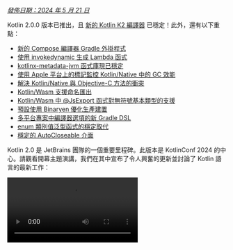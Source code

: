 [//]: # (title: Kotlin 2.0.0 有哪些新功能)

_[發佈日期：2024 年 5 月 21 日](releases.md#release-details)_

Kotlin 2.0.0 版本已推出，且 [新的 Kotlin K2 編譯器](#kotlin-k2-compiler) 已穩定！此外，還有以下重點：

*   [新的 Compose 編譯器 Gradle 外掛程式](#new-compose-compiler-gradle-plugin)
*   [使用 invokedynamic 生成 Lambda 函式](#generation-of-lambda-functions-using-invokedynamic)
*   [kotlinx-metadata-jvm 函式庫現已穩定](#the-kotlinx-metadata-jvm-library-is-stable)
*   [使用 Apple 平台上的標記監控 Kotlin/Native 中的 GC 效能](#monitoring-gc-performance-with-signposts-on-apple-platforms)
*   [解決 Kotlin/Native 與 Objective-C 方法的衝突](#resolving-conflicts-with-objective-c-methods)
*   [Kotlin/Wasm 支援命名匯出](#support-for-named-export)
*   [Kotlin/Wasm 中 @JsExport 函式對無符號基本類型的支援](#support-for-unsigned-primitive-types-in-functions-with-jsexport)
*   [預設使用 Binaryen 優化生產建置](#optimized-production-builds-by-default-using-binaryen)
*   [多平台專案中編譯器選項的新 Gradle DSL](#new-gradle-dsl-for-compiler-options-in-multiplatform-projects)
*   [enum 類別值泛型函式的穩定取代](#stable-replacement-of-the-enum-class-values-generic-function)
*   [穩定的 AutoCloseable 介面](#stable-autocloseable-interface)

Kotlin 2.0 是 JetBrains 團隊的一個重要里程碑。此版本是 KotlinConf 2024 的中心。請觀看開幕主題演講，我們在其中宣布了令人興奮的更新並討論了 Kotlin 語言的最新工作：

<video src="https://www.youtube.com/v/Ar73Axsz2YA" title="KotlinConf'24 - Keynote"/>

## IDE 支援

支援 Kotlin 2.0.0 的 Kotlin 外掛程式已捆綁在最新的 IntelliJ IDEA 和 Android Studio 中。
您不需要更新 IDE 中的 Kotlin 外掛程式。
您只需在建置指令碼中將 [Kotlin 版本更改](releases.md#update-to-a-new-kotlin-version) 為 Kotlin 2.0.0 即可。

*   有關 IntelliJ IDEA 對 Kotlin K2 編譯器支援的詳細資訊，請參閱 [IDE 支援](#support-in-ides)。
*   有關 IntelliJ IDEA 對 Kotlin 支援的更多詳細資訊，請參閱 [Kotlin 版本](releases.md#ide-support)。

## Kotlin K2 編譯器

K2 編譯器之路漫長，但現在 JetBrains 團隊終於準備好宣布其穩定性。
在 Kotlin 2.0.0 中，新的 Kotlin K2 編譯器預設啟用，並且對於所有目標平台（JVM、Native、Wasm 和 JS）都已 [穩定](components-stability.md)。新的編譯器帶來了主要的效能改進，加速了新語言功能的開發，統一了 Kotlin 支援的所有平台，並為多平台專案提供了更好的架構。

JetBrains 團隊透過成功編譯來自選定使用者和內部專案的 1000 萬行程式碼，確保了新編譯器的品質。18,000 名開發人員參與了穩定化過程，在總計 80,000 個專案中測試了新的 K2 編譯器，並報告了他們發現的任何問題。

為了讓遷移到新編譯器的過程盡可能順暢，我們建立了 [K2 編譯器遷移指南](k2-compiler-migration-guide.md)。
本指南解釋了編譯器的許多優點，強調了您可能會遇到的任何變更，並描述了在必要時如何回溯到舊版本。

在 [部落格文章](https://blog.jetbrains.com/kotlin/2024/04/k2-compiler-performance-benchmarks-and-how-to-measure-them-on-your-projects/) 中，
我們探討了 K2 編譯器在不同專案中的效能。如果您想了解 K2 編譯器的實際效能數據，並找到如何從您自己的專案中收集效能基準測試的說明，請查看該文章。

您還可以觀看 KotlinConf 2024 的這場演講，其中首席語言設計師 Michail Zarečenskij 討論了 Kotlin 和 K2 編譯器中的功能演進：

<video src="https://www.youtube.com/v/tAGJ5zJXJ7w" title="Kotlin Language Features in 2.0 and Beyond"/>

### 當前 K2 編譯器限制

在您的 Gradle 專案中啟用 K2 會帶來某些限制，這些限制可能會影響在以下情況中使用 Gradle 8.3 以下版本的專案：

*   編譯來自 `buildSrc` 的原始碼。
*   編譯包含建置中的 Gradle 外掛程式。
*   如果其他 Gradle 外掛程式在 Gradle 8.3 以下版本的專案中使用，則編譯它們。
*   建置 Gradle 外掛程式依賴項。

如果您遇到上述任何問題，可以採取以下步驟來解決：

*   為 `buildSrc`、任何 Gradle 外掛程式及其依賴項設定語言版本：

    ```kotlin
    kotlin {
        compilerOptions {
            languageVersion.set(org.jetbrains.kotlin.gradle.dsl.KotlinVersion.KOTLIN_1_9)
            apiVersion.set(org.jetbrains.kotlin.gradle.dsl.KotlinVersion.KOTLIN_1_9)
        }
    }
    ```

    > 如果您為特定任務配置語言和 API 版本，這些值將覆寫 `compilerOptions` 擴充設定的值。在這種情況下，語言和 API 版本不應高於 1.9。
    >
    {style="note"}

*   將專案中的 Gradle 版本更新到 8.3 或更高版本。

### 智慧型轉型改進

Kotlin 編譯器可以在特定情況下自動將物件轉型為某種類型，省去了您明確轉型的麻煩。這稱為 [智慧型轉型](typecasts.md#smart-casts)。
Kotlin K2 編譯器現在在比以前更多的場景中執行智慧型轉型。

在 Kotlin 2.0.0 中，我們在以下領域對智慧型轉型進行了改進：

*   [區域變數和更多範圍](#local-variables-and-further-scopes)
*   [使用邏輯 `or` 運算子進行類型檢查](#type-checks-with-logical-or-operator)
*   [內聯函式](#inline-functions)
*   [具函式類型的屬性](#properties-with-function-types)
*   [例外處理](#exception-handling)
*   [遞增和遞減運算子](#increment-and-decrement-operators)

#### 區域變數和更多範圍

以前，如果變數在 `if` 條件中被評估為非 `null`，則該變數將進行智慧型轉型。
有關此變數的資訊將在 `if` 區塊的範圍內進一步共享。

但是，如果您在 `if` 條件 **之外** 宣告變數，則 `if` 條件中將沒有有關該變數的資訊，因此無法進行智慧型轉型。這種行為也出現在 `when` 表達式和 `while` 迴圈中。

從 Kotlin 2.0.0 開始，如果您在使用 `if`、`when` 或 `while` 條件之前宣告變數，那麼編譯器收集到的任何有關該變數的資訊都將在相應的區塊中可用於智慧型轉型。

當您想將布林條件提取到變數中時，這會很有用。然後，您可以為變數賦予有意義的名稱，這將提高您的程式碼可讀性，並使其在程式碼中可以重複使用。例如：

```kotlin
class Cat {
    fun purr() {
        println("Purr purr")
    }
}

fun petAnimal(animal: Any) {
    val isCat = animal is Cat
    if (isCat) {
        // 在 Kotlin 2.0.0 中，編譯器可以存取
        // 有關 isCat 的資訊，因此它知道
        // animal 已智慧型轉型為 Cat 類型。
        // 因此，可以呼叫 purr() 函式。
        // 在 Kotlin 1.9.20 中，編譯器不知道
        // 智慧型轉型，因此呼叫 purr()
        // 函式會觸發錯誤。
        animal.purr()
    }
}

fun main() {
    val kitty = Cat()
    petAnimal(kitty)
    // Purr purr
}
```
{kotlin-runnable="true" kotlin-min-compiler-version="2.0" id="kotlin-smart-casts-k2-local-variables" validate="false"}

#### 使用邏輯或運算子進行類型檢查

在 Kotlin 2.0.0 中，如果您將物件的類型檢查與 `or` 運算子 (`||`) 結合使用，則會智慧型轉型為它們最接近的共同超類型。在此變更之前，智慧型轉型始終會轉型為 `Any` 類型。

在這種情況下，您仍然必須在之後手動檢查物件類型，才能存取其任何屬性或呼叫其函式。例如：

```kotlin
interface Status {
    fun signal() {}
}

interface Ok : Status
interface Postponed : Status
interface Declined : Status

fun signalCheck(signalStatus: Any) {
    if (signalStatus is Postponed || signalStatus is Declined) {
        // signalStatus 被智慧型轉型為共同超類型 Status
        signalStatus.signal()
        // 在 Kotlin 2.0.0 之前，signalStatus 被智慧型轉型
        // 為 Any 類型，因此呼叫 signal() 函式會觸發
        // 未解析的引用錯誤。signal() 函式只能在
        // 另一個類型檢查後成功呼叫：

        // check(signalStatus is Status)
        // signalStatus.signal()
    }
}
```

> 共同超類型是聯集類型（[Union types](https://en.wikipedia.org/wiki/Union_type)）的 **近似值**。Kotlin 不支援聯集類型。
>
{style="note"}

#### 內聯函式

在 Kotlin 2.0.0 中，K2 編譯器對內聯函式的處理方式有所不同，
使其能夠結合其他編譯器分析來判斷智慧型轉型是否安全。

具體來說，內聯函式現在被視為具有隱式 [`callsInPlace`](https://kotlinlang.org/api/latest/jvm/stdlib/kotlin.contracts/-contract-builder/calls-in-place.html)
契約。這表示傳遞給內聯函式的任何 Lambda 函式都會在原地呼叫。由於 Lambda 函式在原地呼叫，編譯器知道 Lambda 函式不會洩漏其函式主體中包含的任何變數的引用。

編譯器將此知識與其他編譯器分析結合使用，以決定智慧型轉型任何捕獲的變數是否安全。例如：

```kotlin
interface Processor {
    fun process()
}

inline fun inlineAction(f: () -> Unit) = f()

fun nextProcessor(): Processor? = null

fun runProcessor(): Processor? {
    var processor: Processor? = null
    inlineAction {
        // 在 Kotlin 2.0.0 中，編譯器知道 processor
        // 是一個區域變數，inlineAction() 是一個內聯函式，因此
        // processor 的引用不會被洩漏。因此，智慧型轉型
        // processor 是安全的。

        // 如果 processor 不為 null，則 processor 會被智慧型轉型
        if (processor != null) {
            // 編譯器知道 processor 不為 null，因此不需要安全呼叫
            processor.process()

            // 在 Kotlin 1.9.20 中，您必須執行安全呼叫：
            // processor?.process()
        }

        processor = nextProcessor()
    }

    return processor
}
```

#### 具函式類型的屬性

在舊版 Kotlin 中，存在一個錯誤，導致具函式類型的類別屬性無法進行智慧型轉型。
我們已在 Kotlin 2.0.0 和 K2 編譯器中修復了此行為。例如：

```kotlin
class Holder(val provider: (() -> Unit)?) {
    fun process() {
        // 在 Kotlin 2.0.0 中，如果 provider 不為 null，則
        // provider 會進行智慧型轉型
        if (provider != null) {
            // 編譯器知道 provider 不為 null
            provider()

            // 在 1.9.20 中，編譯器不知道 provider 不為
            // null，因此它會觸發錯誤：
            // Reference has a nullable type '(() -> Unit)?', use explicit '?.invoke()' to make a function-like call instead
        }
    }
}
```

此變更也適用於您重載 `invoke` 運算子的情況。例如：

```kotlin
interface Provider {
    operator fun invoke()
}

interface Processor : () -> String

class Holder(val provider: Provider?, val processor: Processor?) {
    fun process() {
        if (provider != null) {
            provider()
            // 在 1.9.20 中，編譯器會觸發錯誤：
            // Reference has a nullable type 'Provider?' use explicit '?.invoke()' to make a function-like call instead
        }
    }
}
```

#### 例外處理

在 Kotlin 2.0.0 中，我們改進了例外處理，以便智慧型轉型資訊可以傳遞給 `catch`
和 `finally` 區塊。此變更使您的程式碼更安全，因為編譯器會追蹤您的物件是否為可空類型。例如：

```kotlin
//sampleStart
fun testString() {
    var stringInput: String? = null
    // stringInput 被智慧型轉型為 String 類型
    stringInput = ""
    try {
        // 編譯器知道 stringInput 不為 null
        println(stringInput.length)
        // 0

        // 編譯器拒絕了 stringInput 之前的智慧型轉型資訊。
        // 現在 stringInput 的類型為 String?。
        stringInput = null

        // 觸發例外
        if (2 > 1) throw Exception()
        stringInput = ""
    } catch (exception: Exception) {
        // 在 Kotlin 2.0.0 中，編譯器知道 stringInput
        // 可以為 null，因此 stringInput 保持可空。
        println(stringInput?.length)
        // null

        // 在 Kotlin 1.9.20 中，編譯器說不需要安全呼叫，
        // 但這是不正確的。
    }
}

//sampleEnd
fun main() {
    testString()
}
```
{kotlin-runnable="true" kotlin-min-compiler-version="2.0" id="kotlin-smart-casts-k2-exception-handling"}

#### 遞增和遞減運算子

在 Kotlin 2.0.0 之前，編譯器不了解物件類型在使用遞增或遞減運算子後可能會改變。由於編譯器無法準確追蹤物件類型，您的程式碼可能導致未解析的引用錯誤。在 Kotlin 2.0.0 中，此問題已解決：

```kotlin
interface Rho {
    operator fun inc(): Sigma = TODO()
}

interface Sigma : Rho {
    fun sigma() = Unit
}

interface Tau {
    fun tau() = Unit
}

fun main(input: Rho) {
    var unknownObject: Rho = input

    // 檢查 unknownObject 是否繼承自 Tau 介面
    // 注意，unknownObject 可能同時繼承自 Rho 和 Tau 介面。
    if (unknownObject is Tau) {

        // 使用來自 Rho 介面的重載 inc() 運算子。
        // 在 Kotlin 2.0.0 中，unknownObject 的類型被智慧型轉型為
        // Sigma。
        ++unknownObject

        // 在 Kotlin 2.0.0 中，編譯器知道 unknownObject 的類型是
        // Sigma，因此 sigma() 函式可以成功呼叫。
        unknownObject.sigma()

        // 在 Kotlin 1.9.20 中，inc() 被呼叫時編譯器不會執行智慧型轉型，
        // 因此編譯器仍然認為 unknownObject 的類型是 Tau。
        // 呼叫 sigma() 函式會拋出編譯時錯誤。

        // 在 Kotlin 2.0.0 中，編譯器知道 unknownObject 的類型是
        // Sigma，因此呼叫 tau() 函式會拋出編譯時錯誤。
        unknownObject.tau()
        // Unresolved reference 'tau'

        // 在 Kotlin 1.9.20 中，由於編譯器錯誤地認為
        // unknownObject 的類型是 Tau，tau() 函式可以被呼叫，
        // 但會拋出 ClassCastException。
    }
}
```
{kotlin-runnable="true" kotlin-min-compiler-version="2.0" id="kotlin-smart-casts-k2-increment-decrement-operators" validate="false"}

### Kotlin 多平台改進

在 Kotlin 2.0.0 中，我們在 K2 編譯器中對 Kotlin 多平台進行了以下改進：

*   [編譯期間共同和平台原始碼的分離](#separation-of-common-and-platform-sources-during-compilation)
*   [期望和實際宣告的不同可見性級別](#different-visibility-levels-of-expected-and-actual-declarations)

#### 編譯期間共同和平台原始碼的分離

以前，Kotlin 編譯器的設計使其無法在編譯時將共同原始碼集和平台原始碼集分離。因此，共同程式碼可以存取平台程式碼，這導致了平台之間的行為差異。此外，一些編譯器設定和來自共同程式碼的依賴項過去會洩漏到平台程式碼中。

在 Kotlin 2.0.0 中，我們在新的 Kotlin K2 編譯器實作中重新設計了編譯方案，以確保共同原始碼集和平台原始碼集之間嚴格分離。當您使用 [期望和實際函式](https://www.jetbrains.com/help/kotlin-multiplatform-dev/multiplatform-expect-actual.html#expected-and-actual-functions) 時，此變更最為顯著。以前，在您的共同程式碼中呼叫函式可能會解析為平台程式碼中的函式。例如：

<table>
   <tr>
       <td>共同程式碼</td>
       <td>平台程式碼</td>
   </tr>
   <tr>
<td>

```kotlin
fun foo(x: Any) = println("common foo")

fun exampleFunction() {
    foo(42)
}
```

</td>
<td>

```kotlin
// JVM
fun foo(x: Int) = println("platform foo")

// JavaScript
// JavaScript 平台沒有 foo() 函式重載
```

</td>
</tr>
</table>

在此範例中，共同程式碼的行為因其運行的平台而異：

*   在 JVM 平台，在共同程式碼中呼叫 `foo()` 函式會導致平台程式碼中的 `foo()` 函式被呼叫為 `platform foo`。
*   在 JavaScript 平台，在共同程式碼中呼叫 `foo()` 函式會導致共同程式碼中的 `foo()` 函式被呼叫為 `common foo`，因為平台程式碼中沒有此類函式可用。

在 Kotlin 2.0.0 中，共同程式碼無法存取平台程式碼，因此兩個平台都成功將 `foo()` 函式解析為共同程式碼中的 `foo()` 函式：`common foo`。

除了提高跨平台行為的一致性之外，我們還努力修復了 IntelliJ IDEA 或 Android Studio 與編譯器之間行為衝突的情況。例如，當您使用 [期望和實際類別](https://www.jetbrains.com/help/kotlin-multiplatform-dev/multiplatform-expect-actual.html#expected-and-actual-classes) 時，會發生以下情況：

<table>
   <tr>
       <td>共同程式碼</td>
       <td>平台程式碼</td>
   </tr>
   <tr>
<td>

```kotlin
expect class Identity {
    fun confirmIdentity(): String
}

fun common() {
    // 2.0.0 之前，
    // 它會觸發僅限 IDE 的錯誤
    Identity().confirmIdentity()
    // RESOLUTION_TO_CLASSIFIER : Expected class
    // Identity has no default constructor.
}
```

</td>
<td>

```kotlin
actual class Identity {
    actual fun confirmIdentity() = "expect class fun: jvm"
}
```

</td>
</tr>
</table>

在此範例中，期望類別 `Identity` 沒有預設建構子，因此無法在共同程式碼中成功呼叫。
以前，錯誤只由 IDE 報告，但程式碼在 JVM 上仍然成功編譯。然而，現在編譯器正確地報告了錯誤：

```none
Expected class 'expect class Identity : Any' does not have default constructor
```

##### 何時解析行為不變

我們仍在遷移到新的編譯方案，因此當您呼叫不在相同原始碼集內的函式時，解析行為仍然相同。您主要會在共同程式碼中使用多平台函式庫的重載時注意到此差異。

假設您有一個函式庫，它有兩個 `whichFun()` 函式，具有不同的簽名：

```kotlin
// 範例函式庫

// MODULE: common
fun whichFun(x: Any) = println("common function")

// MODULE: JVM
fun whichFun(x: Int) = println("platform function")
```

如果您在共同程式碼中呼叫 `whichFun()` 函式，則會解析函式庫中具有最相關引數類型的函式：

```kotlin
// 使用 JVM 目標的範例函式庫的專案

// MODULE: common
fun main() {
    whichFun(2)
    // platform function
}
```

相比之下，如果您在相同原始碼集中宣告 `whichFun()` 的重載，則會解析共同程式碼中的函式，因為您的程式碼無法存取平台特定版本：

```kotlin
// 未使用範例函式庫

// MODULE: common
fun whichFun(x: Any) = println("common function")

fun main() {
    whichFun(2)
    // common function
}

// MODULE: JVM
fun whichFun(x: Int) = println("platform function")
```

與多平台函式庫類似，由於 `commonTest` 模組位於單獨的原始碼集，它仍然可以存取平台特定程式碼。因此，`commonTest` 模組中函式呼叫的解析表現出與舊編譯方案相同的行為。

將來，這些剩餘的案例將與新的編譯方案更加一致。

#### 期望和實際宣告的不同可見性級別

在 Kotlin 2.0.0 之前，如果您在 Kotlin 多平台專案中使用 [期望和實際宣告](https://www.jetbrains.com/help/kotlin-multiplatform-dev/multiplatform-expect-actual.html)，它們必須具有相同的 [可見性級別](visibility-modifiers.md)。
Kotlin 2.0.0 現在也支援不同的可見性級別，但 **僅限於** 實際宣告比期望宣告 _更寬鬆_ 的情況。例如：

```kotlin
expect internal class Attribute // 可見性為 internal
actual class Attribute          // 可見性預設為 public，
                                // 這更寬鬆
```

同樣，如果您在實際宣告中使用 [類型別名](type-aliases.md)，則 **基礎類型** 的可見性應與期望宣告相同或更寬鬆。例如：

```kotlin
expect internal class Attribute                 // 可見性為 internal
internal actual typealias Attribute = Expanded

class Expanded                                  // 可見性預設為 public，
                                                // 這更寬鬆
```

### 編譯器外掛程式支援

目前，Kotlin K2 編譯器支援以下 Kotlin 編譯器外掛程式：

*   [`all-open`](all-open-plugin.md)
*   [AtomicFU](https://github.com/Kotlin/kotlinx-atomicfu)
*   [`jvm-abi-gen`](https://github.com/JetBrains/kotlin/tree/master/plugins/jvm-abi-gen)
*   [`js-plain-objects`](https://github.com/JetBrains/kotlin/tree/master/plugins/js-plain-objects)
*   [kapt](whatsnew1920.md#preview-kapt-compiler-plugin-with-k2)
*   [Lombok](lombok.md)
*   [`no-arg`](no-arg-plugin.md)
*   [Parcelize](https://plugins.gradle.org/plugin/org.jetbrains.kotlin.plugin.parcelize)
*   [SAM with receiver](sam-with-receiver-plugin.md)
*   [serialization](serialization.md)
*   [Power-assert](power-assert.md)

此外，Kotlin K2 編譯器還支援：

*   [Jetpack Compose](https://developer.android.com/jetpack/compose) 編譯器外掛程式 2.0.0，該外掛程式已 [移入 Kotlin 儲存庫](https://android-developers.googleblog.com/2024/04/jetpack-compose-compiler-moving-to-kotlin-repository.html)。
*   [Kotlin Symbol Processing (KSP) 外掛程式](ksp-overview.md) 自 [KSP2](https://android-developers.googleblog.com/2023/12/ksp2-preview-kotlin-k2-standalone.html) 起。

> 如果您使用任何額外的編譯器外掛程式，請檢查其文件以確定它們是否與 K2 相容。
>
{style="tip"}

### 實驗性 Kotlin Power-assert 編譯器外掛程式

> Kotlin Power-assert 外掛程式是 [實驗性](components-stability.md#stability-levels-explained) 功能。
> 它可能隨時更改。
>
{style="warning"}

Kotlin 2.0.0 引入了一個實驗性 Power-assert 編譯器外掛程式。此外掛程式透過在失敗訊息中包含上下文資訊來改善測試編寫體驗，從而使除錯更容易、更有效率。

開發人員通常需要使用複雜的斷言函式庫來編寫有效的測試。Power-assert 外掛程式透過自動生成包含斷言表達式中間值的失敗訊息來簡化此過程。這有助於開發人員快速了解測試失敗的原因。

當測試中的斷言失敗時，改進的錯誤訊息會顯示斷言中所有變數和子表達式的值，從而清楚地表明是條件的哪一部分導致了失敗。這對於檢查多個條件的複雜斷言特別有用。

要在您的專案中啟用此外掛程式，請在您的 `build.gradle(.kts)` 檔案中配置它：

<tabs group="build-script">
<tab title="Kotlin" group-key="kotlin">

```kotlin
plugins {
    kotlin("multiplatform") version "2.0.0"
    kotlin("plugin.power-assert") version "2.0.0"
}

powerAssert {
    functions = listOf("kotlin.assert", "kotlin.test.assertTrue")
}
```

</tab>
<tab title="Groovy" group-key="groovy">

```groovy
plugins {
    id 'org.jetbrains.kotlin.multiplatform' version '2.0.0'
    id 'org.jetbrains.kotlin.plugin.power-assert' version '2.0.0'
}

powerAssert {
    functions = ["kotlin.assert", "kotlin.test.assertTrue"]
}
```

</tab>
</tabs>

在 [文件](power-assert.md) 中了解有關 Kotlin Power-assert 外掛程式的更多資訊。

### 如何啟用 Kotlin K2 編譯器

從 Kotlin 2.0.0 開始，Kotlin K2 編譯器預設啟用。無需額外操作。

### 在 Kotlin Playground 中試用 Kotlin K2 編譯器

Kotlin Playground 支援 2.0.0 版本。 [查看！](https://pl.kotl.in/czuoQprce)

### IDE 支援

預設情況下，IntelliJ IDEA 和 Android Studio 仍然使用以前的編譯器進行程式碼分析、程式碼補齊、語法高亮和其他 IDE 相關功能。要在您的 IDE 中獲得完整的 Kotlin 2.0 體驗，請啟用 K2 模式。

在您的 IDE 中，前往 **設定** | **語言與框架** | **Kotlin**，然後選擇 **啟用 K2 模式** 選項。
IDE 將使用其 K2 模式分析您的程式碼。

![啟用 K2 模式](k2-mode.png){width=200}

啟用 K2 模式後，由於編譯器行為的變更，您可能會注意到 IDE 分析的差異。在我們的 [遷移指南](k2-compiler-migration-guide.md) 中了解新 K2 編譯器與舊編譯器的差異。

*   在 [我們的部落格](https://blog.jetbrains.com/idea/2024/11/k2-mode-becomes-stable/) 中了解有關 K2 模式的更多資訊。
*   我們正在積極收集有關 K2 模式的回饋，因此請在我們的 [公開 Slack 頻道](https://kotlinlang.slack.com/archives/C0B8H786P) 中分享您的想法。

### 留下您對新 K2 編譯器的回饋

我們將不勝感激您提供的任何回饋！

*   在我們的 [問題追蹤器](https://kotl.in/issue) 中報告您在使用新 K2 編譯器時遇到的任何問題。
*   [啟用「發送使用情況統計」選項](https://www.jetbrains.com/help/idea/settings-usage-statistics.html) 以允許 JetBrains 收集有關 K2 使用情況的匿名數據。

## Kotlin/JVM

從 2.0.0 版本開始，編譯器可以生成包含 Java 22 位元碼的類別。
此版本還帶來以下變更：

*   [使用 invokedynamic 生成 Lambda 函式](#generation-of-lambda-functions-using-invokedynamic)
*   [kotlinx-metadata-jvm 函式庫現已穩定](#the-kotlinx-metadata-jvm-library-is-stable)

### 使用 invokedynamic 生成 Lambda 函式

Kotlin 2.0.0 引入了一種使用 `invokedynamic` 生成 Lambda 函式的新預設方法。此變更與傳統的匿名類別生成相比，減少了應用程式的二進位檔案大小。

從第一個版本開始，Kotlin 就將 Lambda 生成為匿名類別。然而，從 [Kotlin 1.5.0](whatsnew15.md#lambdas-via-invokedynamic) 開始，
`invokedynamic` 生成的選項已可透過使用 `-Xlambdas=indy` 編譯器選項提供。在 Kotlin
2.0.0 中，`invokedynamic` 已成為 Lambda 生成的預設方法。此方法產生更輕量級的二進位檔案，並使 Kotlin 與 JVM 優化保持一致，確保應用程式受益於 JVM 效能的持續和未來改進。

目前，與普通 Lambda 編譯相比，它有三個限制：

*   編譯成 `invokedynamic` 的 Lambda 不可序列化。
*   實驗性 [`reflect()`](https://kotlinlang.org/api/latest/jvm/stdlib/kotlin.reflect.jvm/reflect.html) API 不支援由 `invokedynamic` 生成的 Lambda。
*   在此類 Lambda 上呼叫 `.toString()` 會產生可讀性較差的字串表示：

```kotlin
fun main() {
    println({})

    // 使用 Kotlin 1.9.24 和反射，返回
    // () -> kotlin.Unit
    
    // 使用 Kotlin 2.0.0，返回
    // FileKt$Lambda$13/0x00007f88a0004608@506e1b77
}
```

為了保留生成 Lambda 函式的傳統行為，您可以：

*   使用 `@JvmSerializableLambda` 標註特定 Lambda。
*   使用編譯器選項 `-Xlambdas=class` 以使用傳統方法在模組中生成所有 Lambda。

### kotlinx-metadata-jvm 函式庫已穩定

在 Kotlin 2.0.0 中，`kotlinx-metadata-jvm` 函式庫已變得 [穩定](components-stability.md#stability-levels-explained)。現在該函式庫已更改為 `kotlin` 套件和座標，您可以將其找到為 `kotlin-metadata-jvm` (沒有「x」)。

以前，`kotlinx-metadata-jvm` 函式庫有自己的發佈方案和版本。現在，我們將作為 Kotlin 發佈週期的一部分建置和發佈 `kotlin-metadata-jvm` 更新，並與 Kotlin 標準函式庫具有相同的向後相容性保證。

`kotlin-metadata-jvm` 函式庫提供一個 API，用於讀取和修改由 Kotlin/JVM 編譯器生成的二進位檔案的中繼資料。

<!-- Learn more about the `kotlinx-metadata-jvm` library in the [documentation](kotlin-metadata-jvm.md). -->

## Kotlin/Native

此版本帶來以下變更：

*   [使用標記監控 GC 效能](#monitoring-gc-performance-with-signposts-on-apple-platforms)
*   [解決與 Objective-C 方法的衝突](#resolving-conflicts-with-objective-c-methods)
*   [Kotlin/Native 中編譯器引數的日誌級別已更改](#changed-log-level-for-compiler-arguments)
*   [明確新增標準函式庫和平台依賴項至 Kotlin/Native](#explicitly-added-standard-library-and-platform-dependencies-to-kotlin-native)
*   [Gradle 配置快取中的任務錯誤](#tasks-error-in-gradle-configuration-cache)

### 使用 Apple 平台上的標記監控 GC 效能

以前，只能透過查看日誌來監控 Kotlin/Native 的垃圾收集器 (GC) 效能。然而，這些日誌並未與 Xcode Instruments 整合，Xcode Instruments 是用於調查 iOS 應用程式效能問題的常用工具包。

自 Kotlin 2.0.0 起，GC 會使用 Instruments 中可用的標記報告暫停。標記允許在您的應用程式內進行自訂日誌記錄，因此現在，在除錯 iOS 應用程式效能時，您可以檢查 GC 暫停是否與應用程式凍結相對應。

在 [文件](native-memory-manager.md#monitor-gc-performance) 中了解有關 GC 效能分析的更多資訊。

### 解決與 Objective-C 方法的衝突

Objective-C 方法可以有不同的名稱，但參數的數量和類型相同。例如，
[`locationManager:didEnterRegion:`](https://developer.apple.com/documentation/corelocation/cllocationmanagerdelegate/1423560-locationmanager?language=objc)
和 [`locationManager:didExitRegion:`](https://developer.apple.com/documentation/corelocation/cllocationmanagerdelegate/1423630-locationmanager?language=objc)。
在 Kotlin 中，這些方法具有相同的簽名，因此嘗試使用它們會觸發衝突的重載錯誤。

以前，您必須手動抑制衝突的重載以避免此編譯錯誤。為了改進 Kotlin 與 Objective-C 的互通性，Kotlin 2.0.0 引入了新的 `@ObjCSignatureOverride` 註解。

此註解指示 Kotlin 編譯器忽略衝突的重載，以防多個具有相同引數類型但引數名稱不同的函式從 Objective-C 類別繼承而來。

應用此註解也比一般錯誤抑制更安全。此註解只能用於覆寫 Objective-C 方法的情況，這些方法已受支援並經過測試，而一般抑制可能會隱藏重要錯誤並導致程式碼悄然損壞。

### Kotlin/Native 中編譯器引數的日誌級別已更改

在此版本中，Kotlin/Native Gradle 任務（例如 `compile`、`link` 和 `cinterop`）中編譯器引數的日誌級別已從 `info` 更改為 `debug`。

預設值為 `debug`，日誌級別與其他 Gradle 編譯任務一致，並提供詳細的除錯資訊，包括所有編譯器引數。

### 明確新增標準函式庫和平台依賴項至 Kotlin/Native

以前，Kotlin/Native 編譯器會隱式解析標準函式庫和平台依賴項，這導致 Kotlin Gradle 外掛程式在 Kotlin 目標之間的工作方式不一致。

現在，每個 Kotlin/Native Gradle 編譯都透過 `compileDependencyFiles` [編譯參數](https://www.jetbrains.com/help/kotlin-multiplatform-dev/multiplatform-dsl-reference.html#compilation-parameters)
明確地將標準函式庫和平台依賴項包含在其編譯時函式庫路徑中。

### Gradle 配置快取中的任務錯誤

從 Kotlin 2.0.0 開始，您可能會遇到配置快取錯誤，訊息指示：
`invocation of Task.project at execution time is unsupported`。

此錯誤出現在 `NativeDistributionCommonizerTask` 和 `KotlinNativeCompile` 等任務中。

然而，這是一個誤報錯誤。根本問題是存在與 Gradle 配置快取不相容的任務，例如 `publish*` 任務。

這種差異可能不會立即顯現，因為錯誤訊息暗示了不同的根本原因。

由於錯誤報告中沒有明確說明精確原因，[Gradle 團隊已經在解決該問題以修復報告](https://github.com/gradle/gradle/issues/21290)。

## Kotlin/Wasm

Kotlin 2.0.0 提高了與 JavaScript 的效能和互通性：

*   [預設使用 Binaryen 優化生產建置](#optimized-production-builds-by-default-using-binaryen)
*   [支援命名匯出](#support-for-named-export)
*   [@JsExport 函式中對無符號基本類型的支援](#support-for-unsigned-primitive-types-in-functions-with-jsexport)
*   [Kotlin/Wasm 中 TypeScript 宣告檔案的生成](#generation-of-typescript-declaration-files-in-kotlin-wasm)
*   [支援捕獲 JavaScript 例外](#support-for-catching-javascript-exceptions)
*   [新的例外處理提案現已作為選項支援](#new-exception-handling-proposal-is-now-supported-as-an-option)
*   [`withWasm()` 函式已分為 JS 和 WASI 變體](#the-withwasm-function-is-split-into-js-and-wasi-variants)

### 預設使用 Binaryen 優化生產建置

Kotlin/Wasm 工具鏈現在在生產編譯期間對所有專案應用 [Binaryen](https://github.com/WebAssembly/binaryen) 工具，
而不是以前的手動設定方法。根據我們的估計，它應該可以提高專案的執行時效能並減小二進位檔案大小。

> 此變更僅影響生產編譯。開發編譯流程保持不變。
>
{style="note"}

### 支援命名匯出

以前，所有從 Kotlin/Wasm 匯出的宣告都使用預設匯出匯入到 JavaScript 中：

```javascript
//JavaScript:
import Module from "./index.mjs"

Module.add()
```

現在，您可以按名稱匯入每個標註有 `@JsExport` 的 Kotlin 宣告：

```kotlin
// Kotlin:
@JsExport
fun add(a: Int, b: Int) = a + b
```

```javascript
//JavaScript:
import { add } from "./index.mjs"
```

命名匯出使 Kotlin 和 JavaScript 模組之間共用程式碼變得更容易。它們提高了可讀性，並有助於管理模組之間的依賴項。

### @JsExport 函式中對無符號基本類型的支援

從 Kotlin 2.0.0 開始，您可以在外部宣告和帶有 `@JsExport` 註解的函式內部使用 [無符號基本類型](unsigned-integer-types.md)，這使得 Kotlin/Wasm 函式在 JavaScript 程式碼中可用。

這有助於緩解以前的限制，即阻止 [無符號基本類型](unsigned-integer-types.md) 直接在匯出和外部宣告中使用。現在您可以匯出帶有無符號基本類型作為返回或參數類型的函式，並使用返回或使用無符號基本類型的外部宣告。

有關 Kotlin/Wasm 與 JavaScript 互通性的更多資訊，請參閱 [文件](wasm-js-interop.md#use-javascript-code-in-kotlin)。

### Kotlin/Wasm 中 TypeScript 宣告檔案的生成

> 在 Kotlin/Wasm 中生成 TypeScript 宣告檔案是 [實驗性](components-stability.md#stability-levels-explained) 功能。
> 它可能隨時刪除或更改。
>
{style="warning"}

在 Kotlin 2.0.0 中，Kotlin/Wasm 編譯器現在能夠從您的 Kotlin 程式碼中的任何 `@JsExport` 宣告生成 TypeScript 定義。這些定義可用於 IDE 和 JavaScript 工具，以提供程式碼自動補齊、協助類型檢查，並使在 JavaScript 中包含 Kotlin 程式碼更容易。

Kotlin/Wasm 編譯器會收集任何標註有 `@JsExport` 的 [頂層函式](wasm-js-interop.md#functions-with-the-jsexport-annotation)，並自動在 `.d.ts` 檔案中生成 TypeScript 定義。

要生成 TypeScript 定義，在您的 `build.gradle(.kts)` 檔案中的 `wasmJs {}` 區塊中，添加 `generateTypeScriptDefinitions()` 函式：

```kotlin
kotlin {
    wasmJs {
        binaries.executable()
        browser {
        }
        generateTypeScriptDefinitions()
    }
}
```

### 支援捕獲 JavaScript 例外

以前，Kotlin/Wasm 程式碼無法捕獲 JavaScript 例外，這使得難以處理源自程式 JavaScript 端的錯誤。

在 Kotlin 2.0.0 中，我們實作了在 Kotlin/Wasm 中捕獲 JavaScript 例外的支援。此實作允許您使用 `try-catch` 區塊，以及 `Throwable` 或 `JsException` 等特定類型，以正確處理這些錯誤。

此外，`finally` 區塊（無論是否拋出例外都可幫助執行程式碼）也能正常工作。雖然我們引入了捕獲 JavaScript 例外的支援，但當 JavaScript 例外（例如呼叫堆疊）發生時，不提供額外資訊。然而，[我們正在開發這些實作](https://youtrack.jetbrains.com/issue/KT-68185/WasmJs-Attach-js-exception-object-to-JsException)。

### 新的例外處理提案現已作為選項支援

在此版本中，我們引入了在 Kotlin/Wasm 中對 WebAssembly [例外處理提案](https://github.com/WebAssembly/exception-handling/blob/main/proposals/exception-handling/Exceptions.md) 新版本的支援。

此更新確保新提案符合 Kotlin 要求，使得 Kotlin/Wasm 可以在僅支援最新版本提案的虛擬機器上使用。

透過使用 `-Xwasm-use-new-exception-proposal` 編譯器選項來啟動新的例外處理提案，該選項預設是關閉的。

### `withWasm()` 函式已分為 JS 和 WASI 變體

`withWasm()` 函式以前用於為階層模板提供 Wasm 目標，現已棄用，取而代之的是專門的 `withWasmJs()` 和 `withWasmWasi()` 函式。

現在您可以在樹狀定義中將 WASI 和 JS 目標分離到不同的組中。

## Kotlin/JS

除了其他變更之外，此版本還為 Kotlin 帶來了現代 JS 編譯，支援 ES2015 標準的更多功能：

*   [新編譯目標](#new-compilation-target)
*   [Suspend 函式作為 ES2015 產生器](#suspend-functions-as-es2015-generators)
*   [將引數傳遞給 main 函式](#passing-arguments-to-the-main-function)
*   [Kotlin/JS 專案的按檔案編譯](#per-file-compilation-for-kotlin-js-projects)
*   [改進的集合互通性](#improved-collection-interoperability)
*   [支援 createInstance()](#support-for-createinstance)
*   [支援類型安全的普通 JavaScript 物件](#support-for-type-safe-plain-javascript-objects)
*   [支援 npm 套件管理員](#support-for-npm-package-manager)
*   [編譯任務的變更](#changes-to-compilation-tasks)
*   [停止傳統 Kotlin/JS JAR Artifact](#discontinuing-legacy-kotlin-js-jar-artifacts)

### 新編譯目標

在 Kotlin 2.0.0 中，我們為 Kotlin/JS 添加了一個新的編譯目標 `es2015`。這是一種讓您一次啟用 Kotlin 中所有支援的 ES2015 功能的新方式。

您可以在 `build.gradle(.kts)` 檔案中這樣設定它：

```kotlin
kotlin {
    js {
        compilerOptions {
            target.set("es2015")
        }
    }
}
```

新目標會自動開啟 [ES 類別和模組](whatsnew19.md#experimental-support-for-es2015-classes-and-modules)
以及新支援的 [ES 產生器](#suspend-functions-as-es2015-generators)。

### Suspend 函式作為 ES2015 產生器

此版本引入了 [實驗性](components-stability.md#stability-levels-explained) 支援 ES2015 產生器，用於編譯 [Suspend 函式](composing-suspending-functions.md)。

使用產生器而非狀態機應能改善專案的最終程式碼包大小。例如，JetBrains 團隊透過使用 ES2015 產生器，成功將其 Space 專案的程式碼包大小減少了 20%。

[在官方文件](https://262.ecma-international.org/6.0/) 中了解有關 ES2015 (ECMAScript 2015, ES6) 的更多資訊。

### 將引數傳遞給 main 函式

從 Kotlin 2.0.0 開始，您可以為 `main()` 函式指定 `args` 的來源。此功能使得處理命令列和傳遞引數變得更容易。

為此，請定義 `js {}` 區塊，其中包含新的 `passAsArgumentToMainFunction()` 函式，該函式返回一個字串陣列：

```kotlin
kotlin {
    js {
        binary.executable()
        passAsArgumentToMainFunction("Deno.args")
    }
}
```

該函式在執行時執行。它接受 JavaScript 表達式並將其用作 `args: Array<String>` 引數，而不是 `main()` 函式呼叫。

此外，如果您使用 Node.js 執行時，您可以利用一個特殊別名。它允許您一次將 `process.argv` 傳遞給 `args` 參數，而不是每次都手動添加：

```kotlin
kotlin {
    js {
        binary.executable()
        nodejs {
            passProcessArgvToMainFunction()
        }
    }
}
```

### Kotlin/JS 專案的按檔案編譯

Kotlin 2.0.0 引入了 Kotlin/JS 專案輸出的一個新粒度選項。您現在可以設定按檔案編譯，為每個 Kotlin 檔案生成一個 JavaScript 檔案。這有助於顯著優化最終程式碼包的大小並改善程式的載入時間。

以前，只有兩個輸出選項。Kotlin/JS 編譯器可以為整個專案生成一個單一的 `.js` 檔案。然而，這個檔案可能太大且不便使用。每當您想要使用專案中的函式時，您都必須將整個 JavaScript 檔案作為依賴項包含進來。或者，您可以配置為每個專案模組編譯一個單獨的 `.js` 檔案。這仍然是預設選項。

由於模組檔案也可能太大，在 Kotlin 2.0.0 中，我們添加了更細粒度的輸出，為每個 Kotlin 檔案生成一個（如果檔案包含匯出宣告則為兩個）JavaScript 檔案。要啟用按檔案編譯模式：

1.  將 [`useEsModules()`](whatsnew19.md#experimental-support-for-es2015-classes-and-modules) 函式添加到您的建置檔案中以支援 ECMAScript 模組：

    ```kotlin
    // build.gradle.kts
    kotlin {
        js(IR) {
            useEsModules() // 啟用 ES2015 模組
            browser()
        }
    }
    ```

    您也可以使用新的 `es2015` [編譯目標](#new-compilation-target) 來實現。

2.  應用 `-Xir-per-file` 編譯器選項或更新您的 `gradle.properties` 檔案：

    ```none
    # gradle.properties
    kotlin.js.ir.output.granularity=per-file // `per-module` 是預設值
    ```

### 改進的集合互通性

從 Kotlin 2.0.0 開始，可以將簽名中包含 Kotlin 集合類型的宣告匯出到 JavaScript（和 TypeScript）。這適用於 `Set`、`Map` 和 `List` 集合類型及其可變對應項。

要在 JavaScript 中使用 Kotlin 集合，請先使用 [`@JsExport`](https://kotlinlang.org/api/latest/jvm/stdlib/kotlin.js/-js-export/) 註解標記必要的宣告：

```kotlin
// Kotlin
@JsExport
data class User(
    val name: String,
    val friends: List<User> = emptyList()
)

@JsExport
val me = User(
    name = "Me",
    friends = listOf(User(name = "Kodee"))
)
```

然後，您可以將它們作為常規 JavaScript 陣列從 JavaScript 中使用：

```javascript
// JavaScript
import { User, me, KtList } from "my-module"

const allMyFriendNames = me.friends
    .asJsReadonlyArrayView()
    .map(x => x.name) // ['Kodee']
```

> 不幸的是，從 JavaScript 建立 Kotlin 集合仍然不可用。我們計畫在 Kotlin 2.0.20 中添加此功能。
>
{style="note"}

### 支援 createInstance()

從 Kotlin 2.0.0 開始，您可以從 Kotlin/JS 目標使用 [`createInstance()`](https://kotlinlang.org/api/latest/jvm/stdlib/kotlin.reflect.full/create-instance.html) 函式。以前，它僅在 JVM 上可用。

這個來自 [KClass](https://kotlinlang.org/api/latest/jvm/stdlib/kotlin.reflect/-k-class/) 介面的函式會建立指定類別的新實例，這對於獲取 Kotlin 類別的執行時引用非常有用。

### 支援類型安全的普通 JavaScript 物件

> `js-plain-objects` 外掛程式是 [實驗性](components-stability.md#stability-levels-explained) 功能。
> 它可能隨時刪除或更改。`js-plain-objects` 外掛程式 **僅** 支援 K2 編譯器。
>
{style="warning"}

為了讓使用 JavaScript API 更容易，在 Kotlin 2.0.0 中，我們提供了一個新外掛程式：[`js-plain-objects`](https://github.com/JetBrains/kotlin/tree/master/plugins/js-plain-objects)，
您可以使用它來建立類型安全的普通 JavaScript 物件。此外掛程式會檢查您的程式碼中是否有任何帶有 `@JsPlainObject` 註解的 [外部介面](wasm-js-interop.md#external-interfaces)，並添加：

*   伴生物件內部的一個內聯 `invoke` 運算子函式，您可以將其用作建構子。
*   一個 `.copy()` 函式，您可以使用它來建立物件的副本，同時調整其某些屬性。

例如：

```kotlin
import kotlinx.js.JsPlainObject

@JsPlainObject
external interface User {
    var name: String
    val age: Int
    val email: String?
}

fun main() {
    // 建立一個 JavaScript 物件
    val user = User(name = "Name", age = 10)
    // 複製物件並添加電子郵件
    val copy = user.copy(age = 11, email = "some@user.com")

    println(JSON.stringify(user))
    // { "name": "Name", "age": 10 }
    println(JSON.stringify(copy))
    // { "name": "Name", "age": 11, "email": "some@user.com" }
}
```

使用這種方法建立的任何 JavaScript 物件都更安全，因為您不再只在執行時看到錯誤，
而可以在編譯時甚至由您的 IDE 標示出來。

考慮這個範例，它使用 `fetch()` 函式與 JavaScript API 交互，使用外部介面來描述 JavaScript 物件的形狀：

```kotlin
import kotlinx.js.JsPlainObject

@JsPlainObject
external interface FetchOptions {
    val body: String?
    val method: String
}

// Window.fetch 的包裝器
suspend fun fetch(url: String, options: FetchOptions? = null) = TODO("Add your custom behavior here")

// 由於「metod」無法識別為方法，觸發編譯時錯誤
fetch("https://google.com", options = FetchOptions(metod = "POST"))
// 由於方法是必需的，觸發編譯時錯誤
fetch("https://google.com", options = FetchOptions(body = "SOME STRING")) 
```

相比之下，如果您改用 `js()` 函式來建立 JavaScript 物件，
錯誤只會在執行時找到或根本不會觸發：

```kotlin
suspend fun fetch(url: String, options: FetchOptions? = null) = TODO("Add your custom behavior here")

// 未觸發錯誤。由於「metod」無法識別，使用了錯誤的方法
// (GET)。
fetch("https://google.com", options = js("{ metod: 'POST' }"))

// 預設情況下，使用 GET 方法。由於不應該存在 body，觸發執行時錯誤。
fetch("https://google.com", options = js("{ body: 'SOME STRING' }"))
// TypeError: Window.fetch: HEAD or GET Request cannot have a body
```

要使用 `js-plain-objects` 外掛程式，請將以下內容添加到您的 `build.gradle(.kts)` 檔案中：

<tabs group="build-script">
<tab title="Kotlin" group-key="kotlin">

```kotlin
plugins {
    kotlin("plugin.js-plain-objects") version "2.0.0"
}
```

</tab>
<tab title="Groovy" group-key="groovy">

```groovy
plugins {
    id "org.jetbrains.kotlin.plugin.js-plain-objects" version "2.0.0"
}
```

</tab>
</tabs>

### 支援 npm 套件管理員

以前，Kotlin 多平台 Gradle 外掛程式只能使用 [Yarn](https://yarnpkg.com/lang/en/)
作為套件管理員來下載和安裝 npm 依賴項。從 Kotlin 2.0.0 開始，您可以使用 [npm](https://www.npmjs.com/)
作為您的套件管理員。使用 npm 作為套件管理員意味著您在設定期間需要管理的工具少了一個。

為了向後相容性，Yarn 仍然是預設的套件管理員。要使用 npm 作為您的套件管理員，
請在您的 `gradle.properties` 檔案中設定以下屬性：

```none
kotlin.js.yarn = false
```

### 編譯任務的變更

以前，`webpack` 和 `distributeResources` 編譯任務都針對相同的目錄。此外，
`distribution` 任務也將 `dist` 聲明為其輸出目錄。這導致了輸出重疊並產生編譯警告。

因此，從 Kotlin 2.0.0 開始，我們實作了以下變更：

*   `webpack` 任務現在針對一個單獨的資料夾。
*   `distributeResources` 任務已完全移除。
*   `distribution` 任務現在具有 `Copy` 類型並針對 `dist` 資料夾。

### 停止傳統 Kotlin/JS JAR Artifact

從 Kotlin 2.0.0 開始，Kotlin 發佈不再包含帶有 `.jar` 副檔名的傳統 Kotlin/JS Artifact。傳統 Artifact 用於不受支援的舊 Kotlin/JS 編譯器，對於使用 `klib` 格式的 IR 編譯器來說是不必要的。

## Gradle 改進

Kotlin 2.0.0 完全相容於 Gradle 6.8.3 到 8.5。您也可以使用最新的 Gradle 版本，但如果您這樣做，請記住您可能會遇到棄用警告或某些新的 Gradle 功能可能無法運作。

此版本帶來以下變更：

*   [多平台專案中編譯器選項的新 Gradle DSL](#new-gradle-dsl-for-compiler-options-in-multiplatform-projects)
*   [新的 Compose 編譯器 Gradle 外掛程式](#new-compose-compiler-gradle-plugin)
*   [區分 JVM 和 Android 發佈函式庫的新屬性](#new-attribute-to-distinguish-jvm-and-android-published-libraries)
*   [改進的 Kotlin/Native 中 CInteropProcess 的 Gradle 依賴處理](#improved-gradle-dependency-handling-for-cinteropprocess-in-kotlin-native)
*   [Gradle 中的可見性變更](#visibility-changes-in-gradle)
*   [Gradle 專案中 Kotlin 資料的新目錄](#new-directory-for-kotlin-data-in-gradle-projects)
*   [Kotlin/Native 編譯器按需下載](#kotlin-native-compiler-downloaded-when-needed)
*   [棄用舊的定義編譯器選項方法](#deprecated-old-ways-of-defining-compiler-options)
*   [提高最低支援的 AGP 版本](#bumped-minimum-supported-agp-version)
*   [用於嘗試最新語言版本的新 Gradle 屬性](#new-gradle-property-for-trying-the-latest-language-version)
*   [建置報告的新 JSON 輸出格式](#new-json-output-format-for-build-reports)
*   [kapt 配置繼承超級配置中的註解處理器](#kapt-configurations-inherit-annotation-processors-from-superconfigurations)
*   [Kotlin Gradle 外掛程式不再使用棄用的 Gradle 慣例](#kotlin-gradle-plugin-no-longer-uses-deprecated-gradle-conventions)

### 多平台專案中編譯器選項的新 Gradle DSL

> 此功能是 [實驗性](components-stability.md#stability-levels-explained) 功能。它可能隨時刪除或更改。
> 僅用於評估目的。我們將不勝感激您在 [YouTrack](https://kotl.in/issue) 中提供的回饋。
>
{style="warning"}

在 Kotlin 2.0.0 之前，在 Gradle 的多平台專案中配置編譯器選項只能在低層級進行，例如按任務、編譯或原始碼集。為了使在專案中更通用地配置編譯器選項變得更容易，Kotlin 2.0.0 帶有新的 Gradle DSL。

有了這個新的 DSL，您可以在擴充層級為所有目標和共享原始碼集（如 `commonMain`）以及在目標層級為特定目標配置編譯器選項：

```kotlin
kotlin {
    compilerOptions {
        // 擴充層級的共同編譯器選項，用作
        // 所有目標和共享原始碼集的預設值
        allWarningsAsErrors.set(true)
    }
    jvm {
        compilerOptions {
            // 目標層級的 JVM 編譯器選項，用作
            // 此目標中所有編譯的預設值
            noJdk.set(true)
        }
    }
}
```

整個專案配置現在有三個層次。最高的是擴充層級，其次是目標層級，最低的是編譯單元（通常是編譯任務）：

![Kotlin 編譯器選項層次](compiler-options-levels.svg){width=700}

較高層級的設定用作較低層級的慣例（預設值）：

*   擴充編譯器選項的值是目標編譯器選項的預設值，包括共享原始碼集，例如 `commonMain`、`nativeMain` 和 `commonTest`。
*   目標編譯器選項的值用作編譯單元（任務）編譯器選項的預設值，例如 `compileKotlinJvm` 和 `compileTestKotlinJvm` 任務。

反過來，在較低層級進行的配置會覆寫較高層級的相關設定：

*   任務層級的編譯器選項會覆寫目標或擴充層級的相關配置。
*   目標層級的編譯器選項會覆寫擴充層級的相關配置。

配置專案時，請記住一些舊的設定編譯器選項方法已 [棄用](#deprecated-old-ways-of-defining-compiler-options)。

我們鼓勵您在多平台專案中嘗試新的 DSL 並在 [YouTrack](https://kotl.in/issue) 中留下回饋，因為我們計畫將此 DSL 作為配置編譯器選項的推薦方法。

### 新的 Compose 編譯器 Gradle 外掛程式

Jetpack Compose 編譯器（將可組合項轉換為 Kotlin 程式碼）現已合併到 Kotlin 儲存庫中。這將有助於將 Compose 專案轉換為 Kotlin 2.0.0，因為 Compose 編譯器將始終與 Kotlin 同步發佈。這也將 Compose 編譯器版本提高到 2.0.0。

要在您的專案中使用新的 Compose 編譯器，請在您的 `build.gradle(.kts)` 檔案中套用 `org.jetbrains.kotlin.plugin.compose` Gradle 外掛程式，並將其版本設定為等於 Kotlin 2.0.0。

要了解有關此變更的更多資訊並查看遷移說明，請參閱 [Compose 編譯器](https://www.jetbrains.com/help/kotlin-multiplatform-dev/compose-compiler.html) 文件。

### 區分 JVM 和 Android 發佈函式庫的新屬性

從 Kotlin 2.0.0 開始，[`org.gradle.jvm.environment`](https://docs.gradle.org/current/userguide/variant_attributes.html#sub:jvm_default_attributes)
Gradle 屬性預設與所有 Kotlin 變體一起發佈。

此屬性有助於區分 Kotlin 多平台函式庫的 JVM 和 Android 變體。它表示某些函式庫變體更適合某些 JVM 環境。目標環境可以是「android」、「standard-jvm」或「no-jvm」。

發佈此屬性應能使 JVM 和 Android 目標的 Kotlin 多平台函式庫從非多平台客戶端（例如僅 Java 專案）消耗起來更健壯。

如有必要，您可以禁用屬性發佈。為此，請將以下 Gradle 選項添加到您的 `gradle.properties` 檔案中：

```none
kotlin.publishJvmEnvironmentAttribute=false
```

### 改進的 Kotlin/Native 中 CInteropProcess 的 Gradle 依賴處理

在此版本中，我們增強了 `defFile` 屬性的處理，以確保 Kotlin/Native 專案中更好的 Gradle 任務依賴管理。

在此更新之前，如果 `defFile` 屬性被指定為尚未執行的另一個任務的輸出，則 Gradle 建置可能會失敗。此問題的解決方法是添加對此任務的依賴項：

```kotlin
kotlin {
    macosArm64("native") {
        compilations.getByName("main") {
            cinterops {
                val cinterop by creating {
                    defFileProperty.set(createDefFileTask.flatMap { it.defFile.asFile })
                    project.tasks.named(interopProcessingTaskName).configure {
                        dependsOn(createDefFileTask)
                    }
                }
            }
        }
    }
}
```

為了解決此問題，現在有一個名為 `definitionFile` 的新 `RegularFileProperty` 屬性。現在，Gradle 在連接任務在建置過程的後期運行後，惰性驗證 `definitionFile` 屬性的存在。這種新方法消除了對額外依賴項的需求。

`CInteropProcess` 任務和 `CInteropSettings` 類別使用 `definitionFile` 屬性而不是 `defFile` 和 `defFileProperty`：

<tabs group ="build-script">
<tab id="kotlin" title="Kotlin" group-key="kotlin">

```kotlin
kotlin {
    macosArm64("native") {
        compilations.getByName("main") {
            cinterops {
                val cinterop by creating {
                    definitionFile.set(project.file("def-file.def"))
                }
            }
        }
    }
}
```

</tab>
<tab id="groovy" title="Groovy" group-key="groovy">

```groovy
kotlin {
    macosArm64("native") {
        compilations.main {
            cinterops {
                cinterop {
                    definitionFile.set(project.file("def-file.def"))
                }
            }
        }
    }
}
```

</tab>
</tabs>

> `defFile` 和 `defFileProperty` 參數已棄用。
>
{style="warning"}

### Gradle 中的可見性變更

> 此變更僅影響 Kotlin DSL 使用者。
>
{style="note"}

在 Kotlin 2.0.0 中，我們修改了 Kotlin Gradle 外掛程式，以更好地控制和安全地編寫您的建置指令碼。以前，某些旨在用於特定 DSL 上下文的 Kotlin DSL 函式和屬性會無意中洩漏到其他 DSL 上下文。這種洩漏可能導致使用不正確的編譯器選項、設定多次套用以及其他配置錯誤：

```kotlin
kotlin {
    // 目標 DSL 無法存取在
    // kotlin{} 擴充 DSL 中定義的方法和屬性
    jvm {
        // 編譯 DSL 無法存取在
        // kotlin{} 擴充 DSL 和 Kotlin jvm{} 目標 DSL 中定義的方法和屬性
        compilations.configureEach {
            // 編譯任務 DSL 無法存取在
            // kotlin{} 擴充、Kotlin jvm{} 目標或 Kotlin 編譯 DSL 中定義的方法和屬性
            compileTaskProvider.configure {
                // 例如：
                explicitApi()
                // ERROR，因為它在 kotlin{} 擴充 DSL 中定義
                mavenPublication {}
                // ERROR，因為它在 Kotlin jvm{} 目標 DSL 中定義
                defaultSourceSet {}
                // ERROR，因為它在 Kotlin 編譯 DSL 中定義
            }
        }
    }
}
```

為了解決此問題，我們添加了 `@KotlinGradlePluginDsl` 註解，防止 Kotlin Gradle 外掛程式 DSL 函式和屬性暴露到不應可用的層級。以下層級相互獨立：

*   Kotlin 擴充
*   Kotlin 目標
*   Kotlin 編譯
*   Kotlin 編譯任務

對於最常見的情況，如果您的建置指令碼配置不正確，我們已添加編譯器警告並提供如何修復它們的建議。例如：

```kotlin
kotlin {
    jvm {
        sourceSets.getByName("jvmMain").dependencies {
            implementation("org.jetbrains.kotlinx:kotlinx-coroutines-core-jvm:1.7.3")
        }
    }
}
```

在這種情況下，`sourceSets` 的警告訊息是：

```none
[DEPRECATION] 'sourceSets: NamedDomainObjectContainer<KotlinSourceSet>' is deprecated.Accessing 'sourceSets' container on the Kotlin target level DSL is deprecated. Consider configuring 'sourceSets' on the Kotlin extension level.
```

我們將不勝感激您對此變更的回饋！請直接在我們的 [#gradle Slack 頻道](https://kotlinlang.slack.com/archives/C19FD9681) 中向 Kotlin 開發人員分享您的評論。[獲取 Slack 邀請](https://surveys.jetbrains.com/s3/kotlin-slack-sign-up)。

### Gradle 專案中 Kotlin 資料的新目錄

> 不要將 `.kotlin` 目錄提交到版本控制。
> 例如，如果您使用 Git，請將 `.kotlin` 添加到專案的 `.gitignore` 檔案中。
>
{style="warning"}

在 Kotlin 1.8.20 中，Kotlin Gradle 外掛程式切換到將其資料儲存在 Gradle 專案快取目錄中：`<project-root-directory>/.gradle/kotlin`。然而，`.gradle` 目錄僅保留給 Gradle，
因此它不是面向未來的。

為了解決這個問題，從 Kotlin 2.0.0 開始，我們預設會將 Kotlin 資料儲存在您的 `<project-root-directory>/.kotlin` 中。
為了向後相容性，我們將繼續將一些資料儲存在 `.gradle/kotlin` 目錄中。

您可以配置的新 Gradle 屬性是：

| Gradle 屬性                                     | 說明                                                                                                        |
|-----------------------------------------------------|--------------------------------------------------------------------------------------------------------------------|
| `kotlin.project.persistent.dir`                     | 配置儲存專案層級資料的位置。預設值：`<project-root-directory>/.kotlin`       |
| `kotlin.project.persistent.dir.gradle.disableWrite` | 控制是否禁用將 Kotlin 資料寫入 `.gradle` 目錄的布林值。預設值：`false` |

將這些屬性添加到您專案的 `gradle.properties` 檔案中，使其生效。

### Kotlin/Native 編譯器按需下載

在 Kotlin 2.0.0 之前，如果您在多平台專案的 Gradle 建置指令碼中配置了 [Kotlin/Native 目標](native-target-support.md)，Gradle 總是在 [配置階段](https://docs.gradle.org/current/userguide/build_lifecycle.html#sec:configuration) 下載 Kotlin/Native 編譯器。

即使沒有任務需要在 [執行階段](https://docs.gradle.org/current/userguide/build_lifecycle.html#sec:execution) 運行以編譯 Kotlin/Native 目標的程式碼，這種情況也會發生。以這種方式下載 Kotlin/Native 編譯器對於只想檢查專案中的 JVM 或 JavaScript 程式碼的使用者（例如，作為 CI 流程的一部分對其 Kotlin 專案執行測試或檢查）來說效率特別低。

在 Kotlin 2.0.0 中，我們在 Kotlin Gradle 外掛程式中更改了此行為，以便 Kotlin/Native
編譯器在 [執行階段](https://docs.gradle.org/current/userguide/build_lifecycle.html#sec:execution)
下載，並且 **僅當** 請求編譯 Kotlin/Native 目標時才下載。

反過來，Kotlin/Native 編譯器的依賴項現在也不再作為編譯器的一部分下載，而是在執行階段同時下載。

如果您遇到新行為的任何問題，您可以透過將以下 Gradle 屬性添加到您的 `gradle.properties` 檔案中，暫時切換回以前的行為：

```none
kotlin.native.toolchain.enabled=false
```

從 Kotlin 1.9.20-Beta 開始，Kotlin/Native 發佈版本已與 CDN 一起發佈到 [Maven Central](https://repo.maven.apache.org/maven2/org/jetbrains/kotlin/kotlin-native-prebuilt/)。

這允許我們更改 Kotlin 尋找和下載必要 Artifact 的方式。預設情況下，它現在使用您在專案的 `repositories {}` 區塊中指定的 Maven 儲存庫，而不是 CDN。

您可以透過將以下 Gradle 屬性設定到您的 `gradle.properties` 檔案中，暫時切換此行為：

```none
kotlin.native.distribution.downloadFromMaven=false
```

請將任何問題報告到我們的問題追蹤器 [YouTrack](https://kotl.in/issue)。這些更改預設行為的 Gradle 屬性都是暫時性的，並將在未來版本中移除。

### 棄用舊的定義編譯器選項方法

在此版本中，我們繼續優化您設定編譯器選項的方式。它應該能解決不同方式之間的歧義，並使專案配置更加直觀。

從 Kotlin 2.0.0 開始，以下用於指定編譯器選項的 DSL 已棄用：

*   來自實作所有 Kotlin 編譯任務的 `KotlinCompile` 介面的 `kotlinOptions` DSL。請改用 `KotlinCompilationTask<CompilerOptions>`。
*   來自 `KotlinCompilation` 介面且類型為 `HasCompilerOptions` 的 `compilerOptions` 屬性。此 DSL 與其他 DSL 不一致，並配置與 `KotlinCompilation.compileTaskProvider` 編譯任務中的 `compilerOptions` 相同的 `KotlinCommonCompilerOptions` 物件，這令人困惑。

    相反，我們建議使用 Kotlin 編譯任務中的 `compilerOptions` 屬性：

    ```kotlin
    kotlinCompilation.compileTaskProvider.configure {
        compilerOptions { ... }
    }
    ```

    例如：

    ```kotlin
    kotlin {
        js(IR) {
            compilations.all {
                compileTaskProvider.configure {
                    compilerOptions.freeCompilerArgs.add("-Xir-minimized-member-names=false")
                }
            }
        }
    }
    ```

*   來自 `KotlinCompilation` 介面的 `kotlinOptions` DSL。
*   來自 `KotlinNativeArtifactConfig` 介面、`KotlinNativeLink` 類別
    和 `KotlinNativeLinkArtifactTask` 類別的 `kotlinOptions` DSL。請改用 `toolOptions` DSL。
*   來自 `KotlinJsDce` 介面的 `dceOptions` DSL。請改用 `toolOptions` DSL。

有關如何在 Kotlin Gradle 外掛程式中指定編譯器選項的更多資訊，請參閱 [如何定義選項](gradle-compiler-options.md#how-to-define-options)。

### 提高最低支援的 AGP 版本

從 Kotlin 2.0.0 開始，最低支援的 Android Gradle 外掛程式版本為 7.1.3。

### 用於嘗試最新語言版本的新 Gradle 屬性

在 Kotlin 2.0.0 之前，我們有以下 Gradle 屬性來試用新的 K2 編譯器：`kotlin.experimental.tryK2`。
現在 K2 編譯器在 Kotlin 2.0.0 中預設啟用，我們決定將此屬性演進為一種新形式，您可以使用它在您的專案中嘗試最新的語言版本：`kotlin.experimental.tryNext`。當您在 `gradle.properties` 檔案中使用此屬性時，Kotlin Gradle 外掛程式會將語言版本增加到比您的 Kotlin 版本預設值高一級。例如，在 Kotlin 2.0.0 中，預設語言版本是 2.0，因此該屬性配置語言版本 2.1。

這個新的 Gradle 屬性在 [建置報告](gradle-compilation-and-caches.md#build-reports) 中產生與以前使用 `kotlin.experimental.tryK2` 相似的指標。配置的語言版本包含在輸出中。例如：

```none
##### 'kotlin.experimental.tryNext' results #####
:app:compileKotlin: 2.1 language version
:lib:compileKotlin: 2.1 language version
##### 100% (2/2) tasks have been compiled with Kotlin 2.1 #####
```

要了解有關如何啟用建置報告及其內容的更多資訊，請參閱 [建置報告](gradle-compilation-and-caches.md#build-reports)。

### kapt 配置繼承超級配置中的註解處理器

在 Kotlin 2.0.0 之前，如果您想在單獨的 Gradle 配置中定義一組共同的註解處理器，並在您的子專案的 kapt 特定配置中擴充此配置，kapt 將跳過註解處理，因為它找不到任何註解處理器。在 Kotlin 2.0.0 中，kapt 可以成功檢測到您的註解處理器存在間接依賴項。

例如，對於使用 [Dagger](https://dagger.dev/) 的子專案，在您的 `build.gradle(.kts)` 檔案中，使用以下配置：

```kotlin
val commonAnnotationProcessors by configurations.creating
configurations.named("kapt") { extendsFrom(commonAnnotationProcessors) }

dependencies {
    implementation("com.google.dagger:dagger:2.48.1")
    commonAnnotationProcessors("com.google.dagger:dagger-compiler:2.48.1")
}
```

在此範例中，`commonAnnotationProcessors` Gradle 配置是您希望用於所有專案的共同註解處理配置。您使用 [`extendsFrom()`](https://docs.gradle.org/current/dsl/org.gradle.api.artifacts.Configuration.html#org.gradle.api.artifacts.Configuration:extendsFrom)
方法將 `commonAnnotationProcessors` 添加為超級配置。kapt 看到 `commonAnnotationProcessors`
Gradle 配置對 Dagger 註解處理器存在依賴項。因此，kapt 將 Dagger 註解處理器包含在其註解處理配置中。

感謝 Christoph Loy 的 [實作](https://github.com/JetBrains/kotlin/pull/5198)！

### Kotlin Gradle 外掛程式不再使用棄用的 Gradle 慣例

在 Kotlin 2.0.0 之前，如果您使用 Gradle 8.2 或更高版本，Kotlin Gradle 外掛程式錯誤地使用了在 Gradle 8.2 中已棄用的 Gradle 慣例。這導致 Gradle 報告建置棄用。在 Kotlin 2.0.0 中，Kotlin Gradle 外掛程式已更新，不再觸發這些棄用警告，當您使用 Gradle 8.2 或更高版本時。

## 標準函式庫

此版本進一步穩定 Kotlin 標準函式庫，並使更多現有函式對所有平台通用：

*   [enum 類別值泛型函式的穩定取代](#stable-replacement-of-the-enum-class-values-generic-function)
*   [穩定的 AutoCloseable 介面](#stable-autocloseable-interface)
*   [共同保護屬性 AbstractMutableList.modCount](#common-protected-property-abstractmutablelist-modcount)
*   [共同保護函式 AbstractMutableList.removeRange](#common-protected-function-abstractmutablelist-removerange)
*   [共同 String.toCharArray(destination)](#common-string-tochararray-destination-function)

### enum 類別值泛型函式的穩定取代

在 Kotlin 2.0.0 中，`enumEntries<T>()` 函式變得 [穩定](components-stability.md#stability-levels-explained)。
`enumEntries<T>()` 函式是泛型 `enumValues<T>()` 函式的取代。新函式返回給定列舉類型 `T` 的所有列舉條目列表。列舉類別的 `entries` 屬性以前已引入並穩定，以取代合成的 `values()` 函式。有關 `entries` 屬性的更多資訊，請參閱 [Kotlin 1.8.20 的新功能](whatsnew1820.md#a-modern-and-performant-replacement-of-the-enum-class-values-function)。

> `enumValues<T>()` 函式仍然受支援，但我們建議您改用 `enumEntries<T>()` 函式，因為它對效能的影響較小。每次呼叫 `enumValues<T>()` 時，都會建立一個新陣列，而每次呼叫 `enumEntries<T>()` 時，每次都會返回相同的列表，這效率更高。
>
{style="tip"}

例如：

```kotlin
enum class RGB { RED, GREEN, BLUE }

inline fun <reified T : Enum<T>> printAllValues() {
    print(enumEntries<T>().joinToString { it.name })
}

printAllValues<RGB>()
// RED, GREEN, BLUE
```

### 穩定的 AutoCloseable 介面

在 Kotlin 2.0.0 中，共同的 [`AutoCloseable`](https://kotlinlang.org/api/latest/jvm/stdlib/kotlin/-auto-closeable/)
介面變得 [穩定](components-stability.md#stability-levels-explained)。它允許您輕鬆關閉資源，並包含幾個有用的函式：

*   `use()` 擴充函式，它在選定的資源上執行給定的區塊函式，然後無論是否拋出例外，都正確關閉它。
*   `AutoCloseable()` 建構子函式，用於建立 `AutoCloseable` 介面的實例。

在下面的範例中，我們定義 `XMLWriter` 介面並假設存在實作它的資源。
例如，此資源可能是一個類別，它打開檔案，寫入 XML 內容，然後關閉它：

```kotlin
interface XMLWriter {
    fun document(encoding: String, version: String, content: XMLWriter.() -> Unit)
    fun element(name: String, content: XMLWriter.() -> Unit)
    fun attribute(name: String, value: String)
    fun text(value: String)

    fun flushAndClose()
}

fun writeBooksTo(writer: XMLWriter) {
    val autoCloseable = AutoCloseable { writer.flushAndClose() }
    autoCloseable.use {
        writer.document(encoding = "UTF-8", version = "1.0") {
            element("bookstore") {
                element("book") {
                    attribute("category", "fiction")
                    element("title") { text("Harry Potter and the Prisoner of Azkaban") }
                    element("author") { text("J. K. Rowling") }
                    element("year") { text("1999") }
                    element("price") { text("29.99") }
                }
                element("book") {
                    attribute("category", "programming")
                    element("title") { text("Kotlin in Action") }
                    element("author") { text("Dmitry Jemerov") }
                    element("author") { text("Svetlana Isakova") }
                    element("year") { text("2017") }
                    element("price") { text("25.19") }
                }
            }
        }
    }
}
```

### 共同保護屬性 AbstractMutableList.modCount

在此版本中，[`modCount`](https://kotlinlang.org/api/latest/jvm/stdlib/kotlin.collections/-abstract-mutable-list/mod-count.html)
`protected` 屬性在 `AbstractMutableList` 介面中變為共同屬性。以前，`modCount` 屬性在每個平台上都可用，但對於共同目標則不可用。現在，您可以建立 `AbstractMutableList` 的自訂實作，並在共同程式碼中存取該屬性。

該屬性會追蹤對集合進行的結構性修改次數。這包括改變集合大小或以可能導致正在進行的迭代返回不正確結果的方式修改列表的操作。

在實作自訂列表時，您可以使用 `modCount` 屬性來註冊和檢測並發修改。

### 共同保護函式 AbstractMutableList.removeRange

在此版本中，[`removeRange()`](https://kotlinlang.org/api/latest/jvm/stdlib/kotlin.collections/-abstract-mutable-list/remove-range.html)
`protected` 函式在 `AbstractMutableList` 介面中變為共同函式。以前，它在每個平台上都可用，但對於共同目標則不可用。現在，您可以建立 `AbstractMutableList` 的自訂實作，並在共同程式碼中覆寫該函式。

該函式從此列表中移除指定範圍內的元素。透過覆寫此函式，您可以利用自訂實作並提高列表操作的效能。

### 共同 String.toCharArray(destination) 函式

此版本引入了一個共同的 [`String.toCharArray(destination)`](https://kotlinlang.org/api/latest/jvm/stdlib/kotlin.text/to-char-array.html)
函式。以前，它僅在 JVM 上可用。

讓我們將它與現有的 [`String.toCharArray()`](https://kotlinlang.org/api/latest/jvm/stdlib/kotlin.text/to-char-array.html) 函式進行比較。
它會建立一個新的 `CharArray`，其中包含指定字串的字元。然而，新的共同 `String.toCharArray(destination)`
函式會將 `String` 字元移至現有的目標 `CharArray` 中。如果您已經有一個要填充的緩衝區，這會很有用：

```kotlin
fun main() {
    val myString = "Kotlin is awesome!"
    val destinationArray = CharArray(myString.length)

    // 轉換字串並將其儲存在 destinationArray 中：
    myString.toCharArray(destinationArray)

    for (char in destinationArray) {
        print("$char ")
        // K o t l i n   i s   a w e s o m e ! 
    }
}
```
{kotlin-runnable="true"}

## 安裝 Kotlin 2.0.0

從 IntelliJ IDEA 2023.3 和 Android Studio Iguana (2023.2.1) Canary 15 開始，Kotlin 外掛程式作為捆綁外掛程式隨您的 IDE 一起發佈。這表示您無法再從 JetBrains Marketplace 安裝此外掛程式。

要更新到新的 Kotlin 版本，請在您的建置指令碼中將 [Kotlin 版本更改](releases.md#update-to-a-new-kotlin-version) 為 2.0.0。